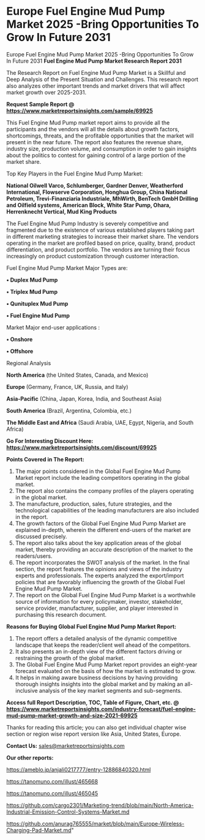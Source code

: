 # Europe Fuel Engine Mud Pump Market 2025 -Bring Opportunities To Grow In Future 2031
Europe Fuel Engine Mud Pump Market 2025 -Bring Opportunities To Grow In Future 2031
<strong>Fuel Engine Mud Pump Market Research Report 2031</strong>

The Research Report on Fuel Engine Mud Pump Market is a Skillful and Deep Analysis of the Present Situation and Challenges. This research report also analyzes other important trends and market drivers that will affect market growth over 2025-2031.

<strong>Request Sample Report @ <a href=https://www.marketreportsinsights.com/sample/69925>https://www.marketreportsinsights.com/sample/69925</a></strong>

This Fuel Engine Mud Pump market report aims to provide all the participants and the vendors will all the details about growth factors, shortcomings, threats, and the profitable opportunities that the market will present in the near future. The report also features the revenue share, industry size, production volume, and consumption in order to gain insights about the politics to contest for gaining control of a large portion of the market share.

Top Key Players in the Fuel Engine Mud Pump Market:

<strong>National Oilwell Varco, Schlumberger, Gardner Denver, Weatherford International, Flowserve Corporation, Honghua Group, China National Petroleum, Trevi-Finanziaria Industriale, MhWirth, BenTech GmbH Drilling and Oilfield systems, American Block, White Star Pump, Ohara, Herrenknecht Vertical, Mud King Products</strong>

The Fuel Engine Mud Pump Industry is severely competitive and fragmented due to the existence of various established players taking part in different marketing strategies to increase their market share. The vendors operating in the market are profiled based on price, quality, brand, product differentiation, and product portfolio. The vendors are turning their focus increasingly on product customization through customer interaction.

Fuel Engine Mud Pump Market Major Types are:

<strong>• Duplex Mud Pump

• Triplex Mud Pump

• Qunituplex Mud Pump

• Fuel Engine Mud Pump</strong>

Market Major end-user applications :

<strong>• Onshore

• Offshore</strong>

Regional Analysis

</u><strong><b>North America</b></strong> (the United States, Canada, and Mexico)

<strong><b>Europe </b></strong>(Germany, France, UK, Russia, and Italy)

<strong><b>Asia-Pacific</b></strong> (China, Japan, Korea, India, and Southeast Asia)

<strong><b>South America</b></strong> (Brazil, Argentina, Colombia, etc.)

<strong><b>The Middle East and Africa</b></strong> (Saudi Arabia, UAE, Egypt, Nigeria, and South Africa)

<strong>Go For Interesting Discount Here: <a href=https://www.marketreportsinsights.com/discount/69925>https://www.marketreportsinsights.com/discount/69925</a></strong>

<strong>Points Covered in The Report:</strong>
<ol>
  <li>The major points considered in the Global Fuel Engine Mud Pump Market report include the leading competitors operating in the global market.</li>
  <li>The report also contains the company profiles of the players operating in the global market.</li>
  <li>The manufacture, production, sales, future strategies, and the technological capabilities of the leading manufacturers are also included in the report.</li>
  <li>The growth factors of the Global Fuel Engine Mud Pump Market are explained in-depth, wherein the different end-users of the market are discussed precisely.</li>
  <li>The report also talks about the key application areas of the global market, thereby providing an accurate description of the market to the readers/users.</li>
  <li>The report incorporates the SWOT analysis of the market. In the final section, the report features the opinions and views of the industry experts and professionals. The experts analyzed the export/import policies that are favorably influencing the growth of the Global Fuel Engine Mud Pump Market.</li>
  <li>The report on the Global Fuel Engine Mud Pump Market is a worthwhile source of information for every policymaker, investor, stakeholder, service provider, manufacturer, supplier, and player interested in purchasing this research document.</li>
</ol>
<strong>Reasons for Buying Global Fuel Engine Mud Pump Market Report:</strong>

<ol>
  <li>The report offers a detailed analysis of the dynamic competitive landscape that keeps the reader/client well ahead of the competitors.</li>
  <li>It also presents an in-depth view of the different factors driving or restraining the growth of the global market.</li>
  <li>The Global Fuel Engine Mud Pump Market report provides an eight-year forecast evaluated on the basis of how the market is estimated to grow.</li>
  <li>It helps in making aware business decisions by having providing thorough insights insights into the global market and by making an all-inclusive analysis of the key market segments and sub-segments.</li>
</ol>
<strong>Access full Report Description, TOC, Table of Figure, Chart, etc. @ <a href=https://www.marketreportsinsights.com/industry-forecast/fuel-engine-mud-pump-market-growth-and-size-2021-69925>https://www.marketreportsinsights.com/industry-forecast/fuel-engine-mud-pump-market-growth-and-size-2021-69925</a></strong>


Thanks for reading this article; you can also get individual chapter wise section or region wise report version like Asia, United States, Europe.

<strong>Contact Us:</strong>
sales@marketreportsinsights.com

<strong>Our other reports:</strong>

<a href=https://ameblo.jp/anjali0217777/entry-12886840320.html>https://ameblo.jp/anjali0217777/entry-12886840320.html</a>

<a href=https://tanomuno.com/illust/465668>https://tanomuno.com/illust/465668</a>

<a href=https://tanomuno.com/illust/465045>https://tanomuno.com/illust/465045</a>

<a href=https://github.com/cargo2301/Marketing-trend/blob/main/North-America-Industrial-Emission-Control-Systems-Market.md>https://github.com/cargo2301/Marketing-trend/blob/main/North-America-Industrial-Emission-Control-Systems-Market.md</a>

<a href=https://github.com/anurag765555/market/blob/main/Europe-Wireless-Charging-Pad-Market.md>https://github.com/anurag765555/market/blob/main/Europe-Wireless-Charging-Pad-Market.md</a>"
